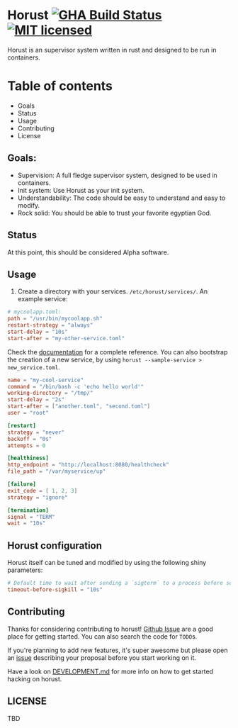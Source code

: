 # Horust [![GHA Build Status](https://github.com/FedericoPonzi/horust/workflows/CI/badge.svg)](https://github.com/FedericoPonzi/horust/actions?query=workflow%3ACI) [![MIT licensed](https://img.shields.io/badge/license-MIT-blue.svg)](./LICENSE)

Horust is an supervisor system written in rust and designed to be run in containers. 

# Table of contents
* Goals
* Status
* Usage
* Contributing
* License

## Goals:
* Supervision: A full fledge supervisor system, designed to be used in containers.
* Init system: Use Horust as your init system.
* Understandability: The code should be easy to understand and easy to modify.
* Rock solid: You should be able to trust your favorite egyptian God.

## Status
At this point, this should be considered Alpha software.

## Usage
1. Create a directory with your services. `/etc/horust/services/`.
An example service:
```toml
# mycoolapp.toml:
path = "/usr/bin/mycoolapp.sh"
restart-strategy = "always"
start-delay = "10s"
start-after = "my-other-service.toml"
``` 

Check the [documentation](https://github.com/FedericoPonzi/Horust/blob/master/DOCUMENTATION.md) for a complete reference.
You can also bootstrap the creation of a new service, by using `horust --sample-service > new_service.toml`.

```toml
name = "my-cool-service"
command = "/bin/bash -c 'echo hello world'"
working-directory = "/tmp/"
start-delay = "2s"
start-after = ["another.toml", "second.toml"]
user = "root"

[restart]
strategy = "never"
backoff = "0s"
attempts = 0

[healthiness]
http_endpoint = "http://localhost:8080/healthcheck"
file_path = "/var/myservice/up"

[failure]
exit_code = [ 1, 2, 3]
strategy = "ignore"

[termination]
signal = "TERM"
wait = "10s"
```

## Horust configuration
Horust itself can be tuned and modified by using the following shiny parameters:
```toml
# Default time to wait after sending a `sigterm` to a process before sending a SIGKILL.
timeout-before-sigkill = "10s"
```

## Contributing
Thanks for considering contributing to horust! 
[Github Issue](https://github.com/FedericoPonzi/horust/issues) are a good place for getting started. 
You can also search the code for `TODO`s.

If you're planning to add new features, it's super awesome but please open an [issue](https://github.com/FedericoPonzi/Horust/issues/new) describing your proposal before you start working on it.

Have a look on [DEVELOPMENT.md](https://github.com/FedericoPonzi/Horust/blob/master/DEVELOPMENT.md) for more info on how to get started hacking on horust.

## LICENSE
TBD
